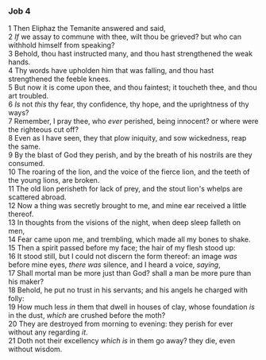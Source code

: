 ### Job 4

1 Then Eliphaz the Temanite answered and said,  
2 *If* we assay to commune with thee, wilt thou be grieved? but who can withhold himself from speaking?  
3 Behold, thou hast instructed many, and thou hast strengthened the weak hands.  
4 Thy words have upholden him that was falling, and thou hast strengthened the feeble knees.  
5 But now it is come upon thee, and thou faintest; it toucheth thee, and thou art troubled.  
6 *Is* not *this* thy fear, thy confidence, thy hope, and the uprightness of thy ways?  
7 Remember, I pray thee, who *ever* perished, being innocent? or where were the righteous cut off?  
8 Even as I have seen, they that plow iniquity, and sow wickedness, reap the same.  
9 By the blast of God they perish, and by the breath of his nostrils are they consumed.  
10 The roaring of the lion, and the voice of the fierce lion, and the teeth of the young lions, are broken.  
11 The old lion perisheth for lack of prey, and the stout lion's whelps are scattered abroad.  
12 Now a thing was secretly brought to me, and mine ear received a little thereof.  
13 In thoughts from the visions of the night, when deep sleep falleth on men,  
14 Fear came upon me, and trembling, which made all my bones to shake.  
15 Then a spirit passed before my face; the hair of my flesh stood up:  
16 It stood still, but I could not discern the form thereof: an image *was* before mine eyes, *there was* silence, and I heard a voice, *saying*,  
17 Shall mortal man be more just than God? shall a man be more pure than his maker?  
18 Behold, he put no trust in his servants; and his angels he charged with folly:  
19 How much less *in* them that dwell in houses of clay, whose foundation *is* in the dust, *which* are crushed before the moth?  
20 They are destroyed from morning to evening: they perish for ever without any regarding *it*.  
21 Doth not their excellency *which is* in them go away? they die, even without wisdom.  
